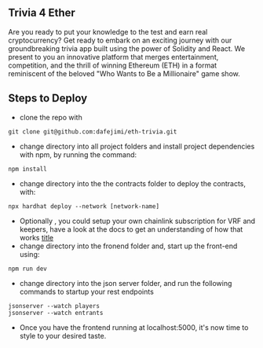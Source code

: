 ## Trivia 4 Ether

Are you ready to put your knowledge to the test and earn real cryptocurrency? Get ready to embark on an exciting journey with our groundbreaking trivia app 
built using the power of Solidity and React. We present to you an innovative platform that merges entertainment, 
competition, and the thrill of winning Ethereum (ETH) in a format reminiscent of the beloved "Who Wants to Be a Millionaire" game show.

## Steps to Deploy
- clone the repo with
```
git clone git@github.com:dafejimi/eth-trivia.git
```
- change directory into all project folders and install project dependencies with npm, by running the command:
```
npm install
```
- change directory into the the contracts folder to deploy the contracts, with:
```
npx hardhat deploy --network [network-name]
```
- Optionally , you could setup your own chainlink subscription for VRF and keepers, have a look at the docs to get an understanding of how that works
[title]((https://docs.chain.link/))
- change directory into the fronend folder and, start up the front-end using:
```
npm run dev
```
- change directory into the json server folder, and run the following commands to startup your rest endpoints
```
jsonserver --watch players
jsonserver --watch entrants
```
- Once you have the frontend running at localhost:5000, it's now time to style to your desired taste.
